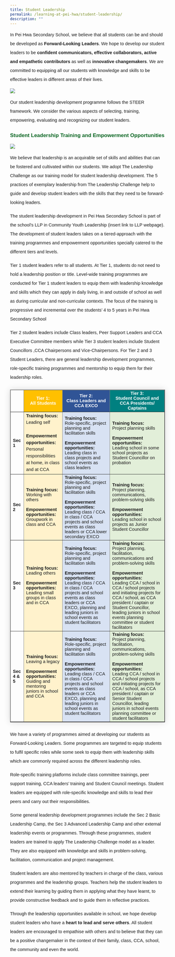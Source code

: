 ```yaml
---
title: Student Leadership
permalink: /learning-at-pei-hwa/student-leadership/
description: ""
---
```

<p style="font-size:14.5px; line-height:2; font-family:sans-serif">In Pei Hwa Secondary School, we believe that all students can be and should be developed as <strong style="font-size:14.5px; line-height:2; font-family:sans-serif">Forward-Looking Leaders</strong>. We hope to develop our student leaders to be <strong style="font-size:14.5px; line-height:2; font-family:sans-serif">confident communicators, effective collaborators, active and empathetic contributors</strong> as well as <strong style="font-size:14.5px; line-height:2; font-family:sans-serif">innovative changemakers</strong>. We are committed to equipping all our students with knowledge and skills to be effective leaders in different areas of their lives. 
</p>

<img src="https://raw.githubusercontent.com/isomerpages/moe-peihwasec/staging/images/Learning%20%40%20Pei%20Hwa/Student%20Leadership/studentleadership01.png">

<p style="font-size:14.5px; line-height:2;margin-top:15px; font-family:sans-serif">Our student leadership development programme follows the STEER framework. We consider the various aspects of selecting, training, empowering, evaluating and recognizing our student leaders. </p>

<p style="margin-top:25px;font-size:17px;color:#0B6623;"><strong style="font-family:sans-serif;color:#0B6623;">Student Leadership Training and Empowerment Opportunities</strong></p>
	
<img src="https://raw.githubusercontent.com/isomerpages/moe-peihwasec/staging/images/Learning%20%40%20Pei%20Hwa/Student%20Leadership/studentleadership02.png">
	
<p style="font-size:14.5px; line-height:2;margin-top:15px; font-family:sans-serif">We believe that leadership is an acquirable set of skills and abilities that can be fostered and cultivated within our students. We adopt The Leadership Challenge as our training model for student leadership development. The 5 practices of exemplary leadership from The Leadership Challenge help to guide and develop student leaders with the skills that they need to be forward-looking leaders.</p>

<p style="font-size:14.5px; line-height:2;margin-top:15px; font-family:sans-serif">The student leadership development in Pei Hwa Secondary School is part of the school’s LLP in Community Youth Leadership (insert link to LLP webpage). The development of student leaders takes on a tiered-approach with the training programmes and empowerment opportunities specially catered to the different tiers and levels. </p>

<p style="font-size:14.5px; line-height:2;margin-top:15px; font-family:sans-serif">Tier 1 student leaders refer to all students. At Tier 1, students do not need to hold a leadership position or title. Level-wide training programmes are conducted for Tier 1 student leaders to equip them with leadership knowledge and skills which they can apply in daily living, in and outside of school as well as during curricular and non-curricular contexts. The focus of the training is progressive and incremental over the students’ 4 to 5 years in Pei Hwa Secondary School</p>

<p style="font-size:14.5px; line-height:2;margin-top:15px; font-family:sans-serif">Tier 2 student leaders include Class leaders, Peer Support Leaders and CCA Executive Committee members while Tier 3 student leaders include Student Councillors ,CCA Chairpersons and Vice-Chairpersons. For Tier 2 and 3 Student Leaders, there are general leadership development programmes, role-specific training programmes and mentorship to equip them for their leadership roles.</p>


<table border="1" style="border-collapse: collapse;margin: 25px 0;font-size:14.5px;font-family: sans-serif;box-shadow: 0 0 20px rgba(0, 0, 0, 0.15);">
		<thead style="font-weight: bold; font-size: 14.5px;">
			<tr>
				<td style="text-align:left;color:white;font-family:sans-serif;"></td>
				<td style="text-align:center;color:white;font-family:sans-serif;background-color:#ffc000;">Tier 1: <br>All Students</td>
				<td style="text-align:center;color:white;font-family:sans-serif;background-color: #305496">Tier 2: <br>Class Leaders and CCA EXCO
</td>
				<td style="text-align:center;color:white;font-family:sans-serif;background-color:#008080;">Tier 3: <br>Student Council and CCA Presidents/ Captains
</td>
			</tr>
</thead>
	
<tbody>
<tr>
			<td><strong style="font-family:sans-serif;">Sec 1</strong></td>
			<td style="font-family:sans-serif;margin-bottom:5px;background-color:#fff2cc;font-size:14.5px; line-height:1.5;"><strong style="font-family:sans-serif;font-size:14.5px;">Training focus:</strong><br>Leading self<br><br><strong style="font-family:sans-serif;font-size:14.5px;">Empowerment opportunities:
</strong><br>Personal responsibilities at home, in class and at CCA</td>
		<td style="font-family:sans-serif;margin-bottom:5px;background-color:#d8e2f3"><strong style="font-family:sans-serif;font-size:14.5px;">Training focus:</strong><br>Role-specific, project planning and facilitation skills
<br><br><strong style="font-family:sans-serif;font-size:14.5px;">Empowerment opportunities:
</strong><br>Leading class in class projects and school events as class leaders</td>
		<td style="font-family:sans-serif;margin-bottom:5px;background-color:#e2efd9"><strong style="font-family:sans-serif;font-size:14.5px;">Training focus:</strong><br>Project planning skills
<br><br><strong style="font-family:sans-serif;font-size:14.5px;">Empowerment opportunities:
</strong><br>Leading school
in some school projects as Student Councillor on probation
</td>
</tr>
			
<tr>
			<td><strong style="font-family:sans-serif;">Sec 2</strong></td>
			<td style="font-family:sans-serif;margin-bottom:5px;background-color:#fff2cc;"><strong style="font-family:sans-serif;font-size:14.5px;">Training focus:</strong><br>Working with others<br><br><strong style="font-family:sans-serif;font-size:14.5px;">Empowerment opportunities:
</strong><br>Groupwork in class and CCA</td>
		<td style="font-family:sans-serif;margin-bottom:5px;background-color:#d8e2f3"><strong style="font-family:sans-serif;font-size:14.5px;">Training focus:</strong><br>Role-specific, project planning and facilitation skills<br><br><strong style="font-family:sans-serif;font-size:14.5px;">Empowerment opportunities:
</strong><br>Leading class / CCA in class / CCA projects and school events as class leaders or CCA lower secondary EXCO
</td>
		<td style="font-family:sans-serif;margin-bottom:5px;background-color:#e2efd9"><strong style="font-family:sans-serif;font-size:14.5px;">Training focus:</strong><br>Project planning, communications, problem-solving skills<br><br><strong style="font-family:sans-serif;font-size:14.5px;">Empowerment opportunities:
</strong><br>Leading school in school projects as Junior Student Councillor
</td>
</tr>
			
<tr>
			<td><strong style="font-family:sans-serif;">Sec 3</strong></td>
			<td style="font-family:sans-serif;margin-bottom:5px;background-color:#fff2cc;"><strong style="font-family:sans-serif;font-size:14.5px;">Training focus:</strong><br>Leading others<br><br><strong style="font-family:sans-serif;font-size:14.5px;">Empowerment opportunities:
</strong><br>Leading small groups in class and in CCA</td>
		<td style="font-family:sans-serif;margin-bottom:5px;background-color:#d8e2f3"><strong style="font-family:sans-serif;font-size:14.5px;">Training focus:</strong><br>Role-specific, project planning and facilitation skills
<br><br><strong style="font-family:sans-serif;font-size:14.5px;">Empowerment opportunities:
</strong><br>Leading class / CCA 
in class / CCA projects and school events as class leaders or CCA EXCO, planning and leading juniors in school events as student facilitators
</td>
		<td style="font-family:sans-serif;margin-bottom:5px;background-color:#e2efd9"><strong style="font-family:sans-serif;font-size:14.5px;">Training focus:</strong><br>Project planning, facilitation, communications and problem-solving skills<br><br><strong style="font-family:sans-serif;font-size:14.5px;">Empowerment opportunities:
</strong><br>Leading CCA / school
in CCA / school projects and initiating projects for CCA / school, as CCA president / captain or Student Councillor, leading juniors in school events planning committee or student facilitators
</td>
</tr>
						
<tr>
			<td><strong style="font-family:sans-serif;">Sec 4 &amp; 5</strong></td>
			<td style="font-family:sans-serif;margin-bottom:5px;background-color:#fff2cc;"><strong style="font-family:sans-serif;font-size:14.5px;">Training focus:</strong><br>Leaving a legacy<br><br><strong style="font-family:sans-serif;font-size:14.5px;">Empowerment opportunities:
</strong><br>Guiding and mentoring juniors in school and CCA</td>
		<td style="font-family:sans-serif;margin-bottom:5px;background-color:#d8e2f3"><strong style="font-family:sans-serif;font-size:14.5px;">Training focus:</strong><br>Role-specific, project planning and facilitation skills<br><br><strong style="font-family:sans-serif;font-size:14.5px;">Empowerment opportunities:
</strong><br>Leading class / CCA 
in class / CCA projects and school events as class leaders or CCA EXCO, planning and leading juniors in school events as student facilitators
</td>
		<td style="font-family:sans-serif;margin-bottom:5px;background-color:#e2efd9"><strong style="font-family:sans-serif;font-size:14.5px;">Training focus:</strong><br>Project planning, facilitation, communications, problem-solving skills<br><br><strong style="font-family:sans-serif;font-size:14.5px;">Empowerment opportunities:
</strong><br>Leading CCA / school in CCA / school projects and initiating projects for CCA / school, as CCA president / captain or Senior Student Councillor, leading juniors in school events planning committee or student facilitators</td>
</tr>
	
</tbody>
</table>

<p style="font-size:14.5px; line-height:2;margin-top:15px; font-family:sans-serif">We have a variety of programmes aimed at developing our students as Forward-Looking Leaders. Some programmes are targeted to equip students to fulfil specific roles while some seek to equip them with leadership skills which are commonly required across the different leadership roles. 
</p>

<p style="font-size:14.5px; line-height:2;margin-top:15px; font-family:sans-serif">Role-specific training platforms include class committee trainings, peer support training, CCA leaders’ training and Student Council meetings. Student leaders are equipped with role-specific knowledge and skills to lead their peers and carry out their responsibilities.</p>

<p style="font-size:14.5px; line-height:2;margin-top:15px; font-family:sans-serif">Some general leadership development programmes include the Sec 2 Basic Leadership Camp, the Sec 3 Advanced Leadership Camp and other external leadership events or programmes. Through these programmes, student leaders are trained to apply The Leadership Challenge model as a leader. They are also equipped with knowledge and skills in problem-solving, facilitation, communication and project management.</p>

<p style="font-size:14.5px; line-height:2;margin-top:15px; font-family:sans-serif">Student leaders are also mentored by teachers in charge of the class, various programmes and the leadership groups. Teachers help the student leaders to extend their learning by guiding them in applying what they have learnt, to provide constructive feedback and to guide them in reflective practices. </p>

<p style="font-size:14.5px; line-height:2;margin-top:15px; font-family:sans-serif">
Through the leadership opportunities available in school, we hope develop student leaders who have a <strong style="font-size:14.5px; line-height:2; font-family:sans-serif">heart to lead and serve others</strong>. All student leaders are encouraged to empathise with others and to believe that they can be a positive changemaker in the context of  their family, class, CCA, school, the community and even the world.
</p>